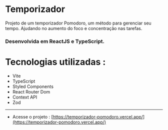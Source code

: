 # Temporizador 

Projeto de um temporizador Pomodoro, um método para gerenciar seu tempo. Ajudando no aumento do foco e concentração nas tarefas.

### Desenvolvida em ReactJS e TypeScript.

# Tecnologias utilizadas :
- Vite
- TypeScript
- Styled Components
- React Router Dom
- Context API
- Zod

-------

- Acesse o projeto : [https://temporizador-pomodoro.vercel.app/](https://temporizador-pomodoro.vercel.app/) 
